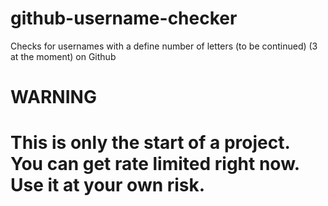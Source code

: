 # github-username-checker
Checks for usernames with a define number of letters (to be continued) (3 at the moment) on Github
# WARNING
# This is only the start of a project. You can get rate limited right now. Use it at your own risk.
